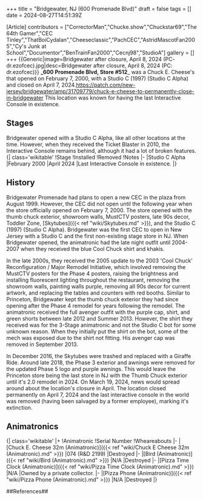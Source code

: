 +++
title = "Bridgewater, NJ (600 Promenade Blvd)"
draft = false
tags = []
date = 2024-08-27T14:51:39Z

[Article]
contributors = ["CorrectorMan","Chucke.show","Chuckstar69","The 64th Gamer","CEC Tinley","ThatBoiCydalan","Cheeseclassic","PachCEC","AstridMascotFan2005","Cy's Junk at School","Documentor","BenTrainFan2000","Cecnj98","StudioA"]
gallery = []
+++
{{Generic|image=Bridgewater after closure, April 8, 2024 (PC- dr.ezofcec).jpg|desc=Bridgewater after closure, April 8, 2024 (PC: dr.ezofcec)}}
**_600 Promenade Blvd, Store #512**_ was a Chuck E. Cheese's that opened on February 7, 2000, with a Studio C (1997) (Studio C Alpha) and closed on April 7, 2024.<ref>https://patch.com/new-jersey/bridgewater/amp/31709779/chuck-e-cheese-to-permanently-close-in-bridgewater</ref> This location was known for having the last Interactive Console in existence.

## Stages ##
Bridgewater opened with a Studio C Alpha, like all other locations at the time. However, when they received the Ticket Blaster in 2010, the Interactive Console remains behind, although it had a lot of broken features.
{| class='wikitable'
!Stage
!Installed
!Removed
!Notes
|-
|Studio C Alpha
|February 2000
|April 2024
|Last Interactive Console in existence. 
|}

## History ##
Bridgewater Promenade had plans to open a new CEC in the plaza from August 1999. However, the CEC did not open until the following year when the store officially opened on February 7, 2000. The store opened with the thumb chuck exterior, showroom walls, MustCTV posters, late 90s decor, Toddler Zone, [Skytubes]({{< ref "wiki/Skytubes.md" >}}), and the Studio C (1997) (Studio C Alpha). Bridgewater was the first CEC to open in New Jersey with a Studio C and the first non-existing stage store in NJ. When Bridgewater opened, the animatronic had the late night outfit until 2004-2007 when they received the blue Cool Chuck shirt and khakis. 

In the late 2000s, they received the 2005 update to the 2003 'Cool Chuck' Reconfiguration / Major Remodel Initiative, which involved removing the MustCTV posters for the Phase 4 posters, raising the brightness and installing fluorescent lighting throughout the restaurant, removing the showroom walls, painting walls purple, removing all 90s decor for current artwork, and replacing the tables and counters with red booths. Similar to Princeton, Bridgewater kept the thumb chuck exterior they had since opening after the Phase 4 remodel for years following the remodel. The animatronic received the full avenger outfit with the purple cap, shirt, and green shorts between late 2012 and Summer 2013. However, the shirt they received was for the 3-Stage animatronic and not the Studio C bot for some unknown reason. When they initially put the shirt on the bot, some of the mech was exposed due to the shirt not fitting. His avenger cap was removed in September 2013.   

In December 2016, the Skytubes were trashed and replaced with a Giraffe Ride. Around late 2018, the Phase 3 exterior and awnings were removed for the updated Phase 5 logo and purple awnings. This would leave the Princeton store being the last store in NJ with the Thumb Chuck exterior until it's 2.0 remodel in 2024. On March 19, 2024, news would spread around about the location's closure in April. The location closed permanently on April 7, 2024 and the last interactive console in the world was removed (having been salvaged by a former employee), marking it's extinction. 




## Animatronics ##
{| class='wikitable'
|+
!Animatronic
!Serial Number
!Wheareabouts
|-
|[Chuck E. Cheese 32m (Animatronic)]({{< ref "wiki/Chuck E Cheese 32m (Animatronic).md" >}})
|074 (R&D 2199)
|Destroyed
|-
|[Bird (Animatronic)]({{< ref "wiki/Bird (Animatronic).md" >}})
|N/A
|Destroyed
|-
|[Pizza Time Clock (Animatronic)]({{< ref "wiki/Pizza Time Clock (Animatronic).md" >}})
|N/A
|Owned by a private collector.
|-
|[Pizza Phone (Animatronic)]({{< ref "wiki/Pizza Phone (Animatronic).md" >}})
|N/A
|Destroyed 
|}

##References##